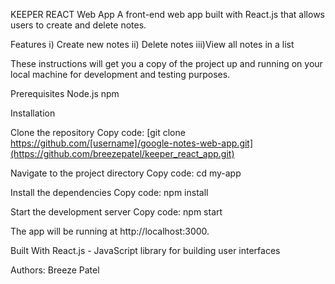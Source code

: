 KEEPER REACT Web App
A front-end web app built with React.js that allows users to create and delete notes. 

Features
  i)  Create new notes
  ii) Delete notes
  iii)View all notes in a list

These instructions will get you a copy of the project up and running on your local machine for development and testing purposes.

Prerequisites
  Node.js
  npm

Installation

Clone the repository
Copy code: [git clone https://github.com/[username]/google-notes-web-app.git](https://github.com/breezepatel/keeper_react_app.git)

Navigate to the project directory
Copy code: cd my-app

Install the dependencies
Copy code: npm install

Start the development server
Copy code: npm start

The app will be running at http://localhost:3000.

Built With
React.js - JavaScript library for building user interfaces

Authors:
Breeze Patel 
